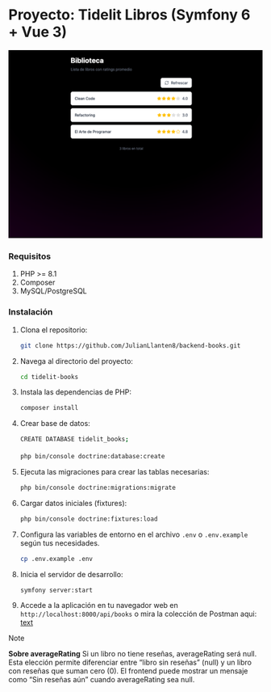 # Proyecto: Tidelit Libros (Symfony 6 + Vue 3)
![alt text](docs/preview.png)

### Requisitos

1. PHP >= 8.1
2. Composer
5. MySQL/PostgreSQL


### Instalación
1. Clona el repositorio:
   ```bash
   git clone https://github.com/JulianLlanten8/backend-books.git
   ````
2. Navega al directorio del proyecto:
   ```bash
   cd tidelit-books
   ```
3. Instala las dependencias de PHP:
   ```bash
   composer install
   ```
4. Crear base de datos:
   ```bash
   CREATE DATABASE tidelit_books;

   php bin/console doctrine:database:create
   ```
5. Ejecuta las migraciones para crear las tablas necesarias:
    ```bash
    php bin/console doctrine:migrations:migrate
    ```
6. Cargar datos iniciales (fixtures):
    ```bash
    php bin/console doctrine:fixtures:load
    ```
7. Configura las variables de entorno en el archivo `.env` o `.env.example` según tus necesidades.
    ```bash
    cp .env.example .env
    ```

8. Inicia el servidor de desarrollo:
   ```bash
   symfony server:start
   ```
9. Accede a la aplicación en tu navegador web en `http://localhost:8000/api/books` o mira la colección de Postman aqui: [text](docs/books.postman_collection.json)

> [!NOTE]
> **Sobre averageRating** Si un libro no tiene reseñas, averageRating será null. Esta elección permite diferenciar entre “libro sin reseñas” (null) y un libro con reseñas que suman cero (0). El frontend puede mostrar un mensaje como “Sin reseñas aún” cuando averageRating sea null.